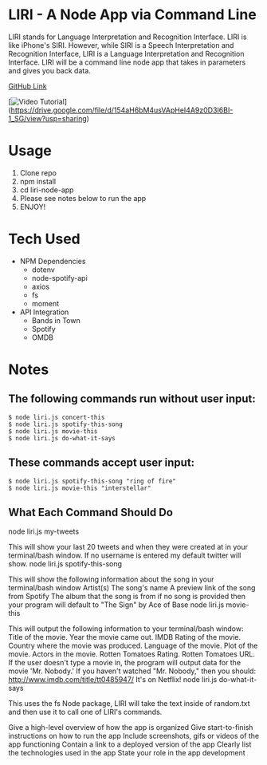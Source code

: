 # LIRI - A Node App via Command Line

LIRI stands for Language Interpretation and Recognition Interface. LIRI is like iPhone's SIRI. However, while SIRI is a Speech Interpretation and Recognition Interface, LIRI is a Language Interpretation and Recognition Interface. LIRI will be a command line node app that takes in parameters and gives you back data.

[GitHub Link](https://github.com/gwyscaver/liri-node-app)

[![Video Tutorial](//drive.google.com/file/d/1WvYmCfuHxeX1FuJGjuowrr6Wp9UHwMbp/view?usp=sharing)]
(https://drive.google.com/file/d/154aH6bM4usVApHeI4A9z0D3I6BI-1_SG/view?usp=sharing)

# Usage
1. Clone repo
2. npm install
3. cd liri-node-app
4. Please see notes below to run the app
5. ENJOY!

# Tech Used
* NPM Dependencies
    * dotenv
    * node-spotify-api
    * axios
    * fs
    * moment
* API Integration
    * Bands in Town
    * Spotify
    * OMDB



# Notes


## The following commands run without user input:
    $ node liri.js concert-this
    $ node liri.js spotify-this-song
    $ node liri.js movie-this
    $ node liri.js do-what-it-says

## These commands accept user input:
    $ node liri.js spotify-this-song "ring of fire"
    $ node liri.js movie-this "interstellar"

## What Each Command Should Do

node liri.js my-tweets <twitter user name here>

This will show your last 20 tweets and when they were created at in your terminal/bash window.
If no username is entered my default twitter will show.
node liri.js spotify-this-song <song name here>

This will show the following information about the song in your terminal/bash window
Artist(s)
The song's name
A preview link of the song from Spotify
The album that the song is from
if no song is provided then your program will default to
"The Sign" by Ace of Base
node liri.js movie-this <movie name here>

This will output the following information to your terminal/bash window:
Title of the movie.
Year the movie came out.
IMDB Rating of the movie.
Country where the movie was produced.
Language of the movie.
Plot of the movie.
Actors in the movie.
Rotten Tomatoes Rating.
Rotten Tomatoes URL.
If the user doesn't type a movie in, the program will output data for the movie 'Mr. Nobody.'
If you haven't watched "Mr. Nobody," then you should: http://www.imdb.com/title/tt0485947/
It's on Netflix!
node liri.js do-what-it-says

This uses the fs Node package, LIRI will take the text inside of random.txt and then use it to call one of LIRI's commands.



Give a high-level overview of how the app is organized
Give start-to-finish instructions on how to run the app
Include screenshots, gifs or videos of the app functioning
Contain a link to a deployed version of the app
Clearly list the technologies used in the app
State your role in the app development





